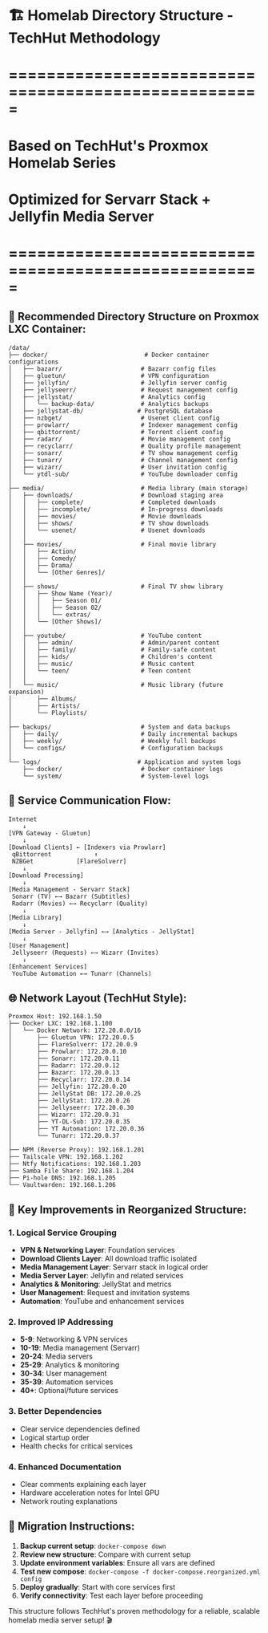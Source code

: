 # 🏗️ Homelab Directory Structure - TechHut Methodology
# =====================================================
# Based on TechHut's Proxmox Homelab Series
# Optimized for Servarr Stack + Jellyfin Media Server
# =====================================================

## 📁 Recommended Directory Structure on Proxmox LXC Container:

```
/data/
├── docker/                           # Docker container configurations
│   ├── bazarr/                      # Bazarr config files
│   ├── gluetun/                     # VPN configuration
│   ├── jellyfin/                    # Jellyfin server config
│   ├── jellyseerr/                  # Request management config
│   ├── jellystat/                   # Analytics config
│   │   └── backup-data/             # Analytics backups
│   ├── jellystat-db/               # PostgreSQL database
│   ├── nzbget/                      # Usenet client config
│   ├── prowlarr/                    # Indexer management config
│   ├── qbittorrent/                 # Torrent client config
│   ├── radarr/                      # Movie management config
│   ├── recyclarr/                   # Quality profile management
│   ├── sonarr/                      # TV show management config
│   ├── tunarr/                      # Channel management config
│   ├── wizarr/                      # User invitation config
│   └── ytdl-sub/                    # YouTube downloader config
│
├── media/                           # Media library (main storage)
│   ├── downloads/                   # Download staging area
│   │   ├── complete/                # Completed downloads
│   │   ├── incomplete/              # In-progress downloads
│   │   ├── movies/                  # Movie downloads
│   │   ├── shows/                   # TV show downloads
│   │   └── usenet/                  # Usenet downloads
│   │
│   ├── movies/                      # Final movie library
│   │   ├── Action/
│   │   ├── Comedy/
│   │   ├── Drama/
│   │   └── [Other Genres]/
│   │
│   ├── shows/                       # Final TV show library
│   │   ├── Show Name (Year)/
│   │   │   ├── Season 01/
│   │   │   ├── Season 02/
│   │   │   └── extras/
│   │   └── [Other Shows]/
│   │
│   ├── youtube/                     # YouTube content
│   │   ├── admin/                   # Admin/parent content
│   │   ├── family/                  # Family-safe content
│   │   ├── kids/                    # Children's content
│   │   ├── music/                   # Music content
│   │   └── teen/                    # Teen content
│   │
│   └── music/                       # Music library (future expansion)
│       ├── Albums/
│       ├── Artists/
│       └── Playlists/
│
├── backups/                         # System and data backups
│   ├── daily/                       # Daily incremental backups
│   ├── weekly/                      # Weekly full backups
│   └── configs/                     # Configuration backups
│
└── logs/                           # Application and system logs
    ├── docker/                      # Docker container logs
    └── system/                      # System-level logs
```

## 🔗 Service Communication Flow:

```
Internet
    ↓
[VPN Gateway - Gluetun]
    ↓
[Download Clients] ← [Indexers via Prowlarr]
 qBittorrent            ↑
 NZBGet            [FlareSolverr]
    ↓
[Download Processing]
    ↓
[Media Management - Servarr Stack]
 Sonarr (TV) ←→ Bazarr (Subtitles)
 Radarr (Movies) ←→ Recyclarr (Quality)
    ↓
[Media Library]
    ↓
[Media Server - Jellyfin] ←→ [Analytics - JellyStat]
    ↓
[User Management]
 Jellyseerr (Requests) ←→ Wizarr (Invites)
    ↓
[Enhancement Services]
 YouTube Automation ←→ Tunarr (Channels)
```

## 🌐 Network Layout (TechHut Style):

```
Proxmox Host: 192.168.1.50
├── Docker LXC: 192.168.1.100
│   └── Docker Network: 172.20.0.0/16
│       ├── Gluetun VPN: 172.20.0.5
│       ├── FlareSolverr: 172.20.0.9
│       ├── Prowlarr: 172.20.0.10
│       ├── Sonarr: 172.20.0.11
│       ├── Radarr: 172.20.0.12
│       ├── Bazarr: 172.20.0.13
│       ├── Recyclarr: 172.20.0.14
│       ├── Jellyfin: 172.20.0.20
│       ├── JellyStat DB: 172.20.0.25
│       ├── JellyStat: 172.20.0.26
│       ├── Jellyseerr: 172.20.0.30
│       ├── Wizarr: 172.20.0.31
│       ├── YT-DL-Sub: 172.20.0.35
│       ├── YT Automation: 172.20.0.36
│       └── Tunarr: 172.20.0.37
│
├── NPM (Reverse Proxy): 192.168.1.201
├── Tailscale VPN: 192.168.1.202
├── Ntfy Notifications: 192.168.1.203
├── Samba File Share: 192.168.1.204
├── Pi-hole DNS: 192.168.1.205
└── Vaultwarden: 192.168.1.206
```

## 🔧 Key Improvements in Reorganized Structure:

### 1. **Logical Service Grouping**
- **VPN & Networking Layer**: Foundation services
- **Download Clients Layer**: All download traffic isolated
- **Media Management Layer**: Servarr stack in logical order
- **Media Server Layer**: Jellyfin and related services
- **Analytics & Monitoring**: JellyStat and metrics
- **User Management**: Request and invitation systems
- **Automation**: YouTube and enhancement services

### 2. **Improved IP Addressing**
- **5-9**: Networking & VPN services
- **10-19**: Media management (Servarr)
- **20-24**: Media servers
- **25-29**: Analytics & monitoring
- **30-34**: User management
- **35-39**: Automation services
- **40+**: Optional/future services

### 3. **Better Dependencies**
- Clear service dependencies defined
- Logical startup order
- Health checks for critical services

### 4. **Enhanced Documentation**
- Clear comments explaining each layer
- Hardware acceleration notes for Intel GPU
- Network routing explanations

## 🚀 Migration Instructions:

1. **Backup current setup**: `docker-compose down`
2. **Review new structure**: Compare with current setup
3. **Update environment variables**: Ensure all vars are defined
4. **Test new compose**: `docker-compose -f docker-compose.reorganized.yml config`
5. **Deploy gradually**: Start with core services first
6. **Verify connectivity**: Test each layer before proceeding

This structure follows TechHut's proven methodology for a reliable, scalable homelab media server setup! 🎬